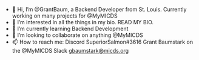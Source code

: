 - 👋 Hi, I’m @GrantBaum, a Backend Developer from St. Louis. Currently working on many projects for @MyMICDS
- 👀 I’m interested in all the things in my bio. READ MY BIO.
- 🌱 I’m currently learning Backend Development
- 💞️ I’m looking to collaborate on anything @MyMICDS
- 📫 How to reach me:
Discord SuperiorSalmon#3616
Grant Baumstark on the @MyMICDS Slack
gbaumstark@micds.org
<!---
GrantBaum/GrantBaum is a ✨ special ✨ repository because its `README.md` (this file) appears on your GitHub profile.
You can click the Preview link to take a look at your changes.
--->
